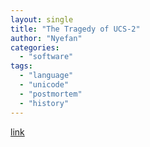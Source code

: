 ```yaml
---
layout: single
title: "The Tragedy of UCS-2"
author: "Nyefan"
categories:
  - "software"
tags:
  - "language"
  - "unicode"
  - "postmortem"
  - "history"
---
```

[link](https://unascribed.com/b/2019-08-02-the-tragedy-of-ucs2.html)